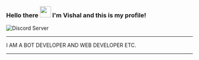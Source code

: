 ### Hello there <img src="https://emoji.gg/assets/emoji/7190-wavingblob.gif" width="30px"> I'm Vishal and this is my profile!

![Discord Server](https://img.shields.io/youtube/channel/subscribers/UCyEPm_n8DS7GA1LnoBYmBhg?style=social)

---

I AM A BOT DEVELOPER AND WEB DEVELOPER  ETC.

---


<!--
**Vishal889/vishal889** is a ✨ _special_ ✨ repository because its `README.md` (this file) appears on your GitHub profile.

Here are some ideas to get you started:

- 🔭 I’m currently working on Astriex bot U may have look on the repo...
- 🌱 I’m currently learning ...
- 👯 I’m looking to collaborate on ...
- 🤔 I’m looking for help with ...
- 💬 Ask me about ...
- 📫 How to reach me: ...
- 😄 Pronouns: ...
- ⚡ Fun fact: ...
-->
